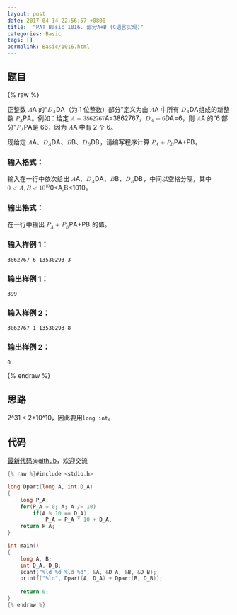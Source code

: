 ```yaml
---
layout: post
date: 2017-04-14 22:56:57 +0800
title:  "PAT Basic 1016. 部分A+B (C语言实现)"
categories: Basic
tags: []
permalink: Basic/1016.html
---
```


## 题目

{% raw %}<div class="ques-view"><p>正整数 <span class="katex"><span class="katex-mathml"><math><mrow><mi>A</mi></mrow>A</math></span><span aria-hidden="true" class="katex-html"><span class="strut" style="height:0.68333em;"></span><span class="strut bottom" style="height:0.68333em;vertical-align:0em;"></span><span class="base textstyle uncramped"><span class="mord mathit">A</span></span></span></span> 的“<span class="katex"><span class="katex-mathml"><math><mrow><msub><mi>D</mi><mi>A</mi></msub></mrow>D_A</math></span><span aria-hidden="true" class="katex-html"><span class="strut" style="height:0.68333em;"></span><span class="strut bottom" style="height:0.83333em;vertical-align:-0.15em;"></span><span class="base textstyle uncramped"><span class="mord"><span class="mord mathit" style="margin-right:0.02778em;">D</span><span class="msupsub"><span class="vlist"><span style="top:0.15em;margin-right:0.05em;margin-left:-0.02778em;"><span class="fontsize-ensurer reset-size5 size5"><span style="font-size:0em;">​</span></span><span class="reset-textstyle scriptstyle cramped mtight"><span class="mord mathit mtight">A</span></span></span><span class="baseline-fix"><span class="fontsize-ensurer reset-size5 size5"><span style="font-size:0em;">​</span></span>​</span></span></span></span></span></span></span>（为 1 位整数）部分”定义为由 <span class="katex"><span class="katex-mathml"><math><mrow><mi>A</mi></mrow>A</math></span><span aria-hidden="true" class="katex-html"><span class="strut" style="height:0.68333em;"></span><span class="strut bottom" style="height:0.68333em;vertical-align:0em;"></span><span class="base textstyle uncramped"><span class="mord mathit">A</span></span></span></span> 中所有 <span class="katex"><span class="katex-mathml"><math><mrow><msub><mi>D</mi><mi>A</mi></msub></mrow>D_A</math></span><span aria-hidden="true" class="katex-html"><span class="strut" style="height:0.68333em;"></span><span class="strut bottom" style="height:0.83333em;vertical-align:-0.15em;"></span><span class="base textstyle uncramped"><span class="mord"><span class="mord mathit" style="margin-right:0.02778em;">D</span><span class="msupsub"><span class="vlist"><span style="top:0.15em;margin-right:0.05em;margin-left:-0.02778em;"><span class="fontsize-ensurer reset-size5 size5"><span style="font-size:0em;">​</span></span><span class="reset-textstyle scriptstyle cramped mtight"><span class="mord mathit mtight">A</span></span></span><span class="baseline-fix"><span class="fontsize-ensurer reset-size5 size5"><span style="font-size:0em;">​</span></span>​</span></span></span></span></span></span></span> 组成的新整数 <span class="katex"><span class="katex-mathml"><math><mrow><msub><mi>P</mi><mi>A</mi></msub></mrow>P_A</math></span><span aria-hidden="true" class="katex-html"><span class="strut" style="height:0.68333em;"></span><span class="strut bottom" style="height:0.83333em;vertical-align:-0.15em;"></span><span class="base textstyle uncramped"><span class="mord"><span class="mord mathit" style="margin-right:0.13889em;">P</span><span class="msupsub"><span class="vlist"><span style="top:0.15em;margin-right:0.05em;margin-left:-0.13889em;"><span class="fontsize-ensurer reset-size5 size5"><span style="font-size:0em;">​</span></span><span class="reset-textstyle scriptstyle cramped mtight"><span class="mord mathit mtight">A</span></span></span><span class="baseline-fix"><span class="fontsize-ensurer reset-size5 size5"><span style="font-size:0em;">​</span></span>​</span></span></span></span></span></span></span>。例如：给定 <span class="katex"><span class="katex-mathml"><math><mrow><mi>A</mi><mo>=</mo><mn>3</mn><mn>8</mn><mn>6</mn><mn>2</mn><mn>7</mn><mn>6</mn><mn>7</mn></mrow>A = 3862767</math></span><span aria-hidden="true" class="katex-html"><span class="strut" style="height:0.68333em;"></span><span class="strut bottom" style="height:0.68333em;vertical-align:0em;"></span><span class="base textstyle uncramped"><span class="mord mathit">A</span><span class="mrel">=</span><span class="mord mathrm">3</span><span class="mord mathrm">8</span><span class="mord mathrm">6</span><span class="mord mathrm">2</span><span class="mord mathrm">7</span><span class="mord mathrm">6</span><span class="mord mathrm">7</span></span></span></span>，<span class="katex"><span class="katex-mathml"><math><mrow><msub><mi>D</mi><mi>A</mi></msub><mo>=</mo><mn>6</mn></mrow>D_A = 6</math></span><span aria-hidden="true" class="katex-html"><span class="strut" style="height:0.68333em;"></span><span class="strut bottom" style="height:0.83333em;vertical-align:-0.15em;"></span><span class="base textstyle uncramped"><span class="mord"><span class="mord mathit" style="margin-right:0.02778em;">D</span><span class="msupsub"><span class="vlist"><span style="top:0.15em;margin-right:0.05em;margin-left:-0.02778em;"><span class="fontsize-ensurer reset-size5 size5"><span style="font-size:0em;">​</span></span><span class="reset-textstyle scriptstyle cramped mtight"><span class="mord mathit mtight">A</span></span></span><span class="baseline-fix"><span class="fontsize-ensurer reset-size5 size5"><span style="font-size:0em;">​</span></span>​</span></span></span></span><span class="mrel">=</span><span class="mord mathrm">6</span></span></span></span>，则 <span class="katex"><span class="katex-mathml"><math><mrow><mi>A</mi></mrow>A</math></span><span aria-hidden="true" class="katex-html"><span class="strut" style="height:0.68333em;"></span><span class="strut bottom" style="height:0.68333em;vertical-align:0em;"></span><span class="base textstyle uncramped"><span class="mord mathit">A</span></span></span></span> 的“6 部分”<span class="katex"><span class="katex-mathml"><math><mrow><msub><mi>P</mi><mi>A</mi></msub></mrow>P_A</math></span><span aria-hidden="true" class="katex-html"><span class="strut" style="height:0.68333em;"></span><span class="strut bottom" style="height:0.83333em;vertical-align:-0.15em;"></span><span class="base textstyle uncramped"><span class="mord"><span class="mord mathit" style="margin-right:0.13889em;">P</span><span class="msupsub"><span class="vlist"><span style="top:0.15em;margin-right:0.05em;margin-left:-0.13889em;"><span class="fontsize-ensurer reset-size5 size5"><span style="font-size:0em;">​</span></span><span class="reset-textstyle scriptstyle cramped mtight"><span class="mord mathit mtight">A</span></span></span><span class="baseline-fix"><span class="fontsize-ensurer reset-size5 size5"><span style="font-size:0em;">​</span></span>​</span></span></span></span></span></span></span> 是 66，因为 <span class="katex"><span class="katex-mathml"><math><mrow><mi>A</mi></mrow>A</math></span><span aria-hidden="true" class="katex-html"><span class="strut" style="height:0.68333em;"></span><span class="strut bottom" style="height:0.68333em;vertical-align:0em;"></span><span class="base textstyle uncramped"><span class="mord mathit">A</span></span></span></span> 中有 2 个 6。</p>
<p>现给定 <span class="katex"><span class="katex-mathml"><math><mrow><mi>A</mi></mrow>A</math></span><span aria-hidden="true" class="katex-html"><span class="strut" style="height:0.68333em;"></span><span class="strut bottom" style="height:0.68333em;vertical-align:0em;"></span><span class="base textstyle uncramped"><span class="mord mathit">A</span></span></span></span>、<span class="katex"><span class="katex-mathml"><math><mrow><msub><mi>D</mi><mi>A</mi></msub></mrow>D_A</math></span><span aria-hidden="true" class="katex-html"><span class="strut" style="height:0.68333em;"></span><span class="strut bottom" style="height:0.83333em;vertical-align:-0.15em;"></span><span class="base textstyle uncramped"><span class="mord"><span class="mord mathit" style="margin-right:0.02778em;">D</span><span class="msupsub"><span class="vlist"><span style="top:0.15em;margin-right:0.05em;margin-left:-0.02778em;"><span class="fontsize-ensurer reset-size5 size5"><span style="font-size:0em;">​</span></span><span class="reset-textstyle scriptstyle cramped mtight"><span class="mord mathit mtight">A</span></span></span><span class="baseline-fix"><span class="fontsize-ensurer reset-size5 size5"><span style="font-size:0em;">​</span></span>​</span></span></span></span></span></span></span>、<span class="katex"><span class="katex-mathml"><math><mrow><mi>B</mi></mrow>B</math></span><span aria-hidden="true" class="katex-html"><span class="strut" style="height:0.68333em;"></span><span class="strut bottom" style="height:0.68333em;vertical-align:0em;"></span><span class="base textstyle uncramped"><span class="mord mathit" style="margin-right:0.05017em;">B</span></span></span></span>、<span class="katex"><span class="katex-mathml"><math><mrow><msub><mi>D</mi><mi>B</mi></msub></mrow>D_B</math></span><span aria-hidden="true" class="katex-html"><span class="strut" style="height:0.68333em;"></span><span class="strut bottom" style="height:0.83333em;vertical-align:-0.15em;"></span><span class="base textstyle uncramped"><span class="mord"><span class="mord mathit" style="margin-right:0.02778em;">D</span><span class="msupsub"><span class="vlist"><span style="top:0.15em;margin-right:0.05em;margin-left:-0.02778em;"><span class="fontsize-ensurer reset-size5 size5"><span style="font-size:0em;">​</span></span><span class="reset-textstyle scriptstyle cramped mtight"><span class="mord mathit mtight" style="margin-right:0.05017em;">B</span></span></span><span class="baseline-fix"><span class="fontsize-ensurer reset-size5 size5"><span style="font-size:0em;">​</span></span>​</span></span></span></span></span></span></span>，请编写程序计算 <span class="katex"><span class="katex-mathml"><math><mrow><msub><mi>P</mi><mi>A</mi></msub><mo>+</mo><msub><mi>P</mi><mi>B</mi></msub></mrow>P_A + P_B</math></span><span aria-hidden="true" class="katex-html"><span class="strut" style="height:0.68333em;"></span><span class="strut bottom" style="height:0.83333em;vertical-align:-0.15em;"></span><span class="base textstyle uncramped"><span class="mord"><span class="mord mathit" style="margin-right:0.13889em;">P</span><span class="msupsub"><span class="vlist"><span style="top:0.15em;margin-right:0.05em;margin-left:-0.13889em;"><span class="fontsize-ensurer reset-size5 size5"><span style="font-size:0em;">​</span></span><span class="reset-textstyle scriptstyle cramped mtight"><span class="mord mathit mtight">A</span></span></span><span class="baseline-fix"><span class="fontsize-ensurer reset-size5 size5"><span style="font-size:0em;">​</span></span>​</span></span></span></span><span class="mbin">+</span><span class="mord"><span class="mord mathit" style="margin-right:0.13889em;">P</span><span class="msupsub"><span class="vlist"><span style="top:0.15em;margin-right:0.05em;margin-left:-0.13889em;"><span class="fontsize-ensurer reset-size5 size5"><span style="font-size:0em;">​</span></span><span class="reset-textstyle scriptstyle cramped mtight"><span class="mord mathit mtight" style="margin-right:0.05017em;">B</span></span></span><span class="baseline-fix"><span class="fontsize-ensurer reset-size5 size5"><span style="font-size:0em;">​</span></span>​</span></span></span></span></span></span></span>。</p>
<h3 id="-">输入格式：</h3>
<p>输入在一行中依次给出 <span class="katex"><span class="katex-mathml"><math><mrow><mi>A</mi></mrow>A</math></span><span aria-hidden="true" class="katex-html"><span class="strut" style="height:0.68333em;"></span><span class="strut bottom" style="height:0.68333em;vertical-align:0em;"></span><span class="base textstyle uncramped"><span class="mord mathit">A</span></span></span></span>、<span class="katex"><span class="katex-mathml"><math><mrow><msub><mi>D</mi><mi>A</mi></msub></mrow>D_A</math></span><span aria-hidden="true" class="katex-html"><span class="strut" style="height:0.68333em;"></span><span class="strut bottom" style="height:0.83333em;vertical-align:-0.15em;"></span><span class="base textstyle uncramped"><span class="mord"><span class="mord mathit" style="margin-right:0.02778em;">D</span><span class="msupsub"><span class="vlist"><span style="top:0.15em;margin-right:0.05em;margin-left:-0.02778em;"><span class="fontsize-ensurer reset-size5 size5"><span style="font-size:0em;">​</span></span><span class="reset-textstyle scriptstyle cramped mtight"><span class="mord mathit mtight">A</span></span></span><span class="baseline-fix"><span class="fontsize-ensurer reset-size5 size5"><span style="font-size:0em;">​</span></span>​</span></span></span></span></span></span></span>、<span class="katex"><span class="katex-mathml"><math><mrow><mi>B</mi></mrow>B</math></span><span aria-hidden="true" class="katex-html"><span class="strut" style="height:0.68333em;"></span><span class="strut bottom" style="height:0.68333em;vertical-align:0em;"></span><span class="base textstyle uncramped"><span class="mord mathit" style="margin-right:0.05017em;">B</span></span></span></span>、<span class="katex"><span class="katex-mathml"><math><mrow><msub><mi>D</mi><mi>B</mi></msub></mrow>D_B</math></span><span aria-hidden="true" class="katex-html"><span class="strut" style="height:0.68333em;"></span><span class="strut bottom" style="height:0.83333em;vertical-align:-0.15em;"></span><span class="base textstyle uncramped"><span class="mord"><span class="mord mathit" style="margin-right:0.02778em;">D</span><span class="msupsub"><span class="vlist"><span style="top:0.15em;margin-right:0.05em;margin-left:-0.02778em;"><span class="fontsize-ensurer reset-size5 size5"><span style="font-size:0em;">​</span></span><span class="reset-textstyle scriptstyle cramped mtight"><span class="mord mathit mtight" style="margin-right:0.05017em;">B</span></span></span><span class="baseline-fix"><span class="fontsize-ensurer reset-size5 size5"><span style="font-size:0em;">​</span></span>​</span></span></span></span></span></span></span>，中间以空格分隔，其中 <span class="katex"><span class="katex-mathml"><math><mrow><mn>0</mn><mo>&lt;</mo><mi>A</mi><mo separator="true">,</mo><mi>B</mi><mo>&lt;</mo><mn>1</mn><msup><mn>0</mn><mrow><mn>1</mn><mn>0</mn></mrow></msup></mrow>0 &lt; A, B &lt; 10^{10}</math></span><span aria-hidden="true" class="katex-html"><span class="strut" style="height:0.8141079999999999em;"></span><span class="strut bottom" style="height:1.008548em;vertical-align:-0.19444em;"></span><span class="base textstyle uncramped"><span class="mord mathrm">0</span><span class="mrel">&lt;</span><span class="mord mathit">A</span><span class="mpunct">,</span><span class="mord mathit" style="margin-right:0.05017em;">B</span><span class="mrel">&lt;</span><span class="mord mathrm">1</span><span class="mord"><span class="mord mathrm">0</span><span class="msupsub"><span class="vlist"><span style="top:-0.363em;margin-right:0.05em;"><span class="fontsize-ensurer reset-size5 size5"><span style="font-size:0em;">​</span></span><span class="reset-textstyle scriptstyle uncramped mtight"><span class="mord scriptstyle uncramped mtight"><span class="mord mathrm mtight">1</span><span class="mord mathrm mtight">0</span></span></span></span><span class="baseline-fix"><span class="fontsize-ensurer reset-size5 size5"><span style="font-size:0em;">​</span></span>​</span></span></span></span></span></span></span>。</p>
<h3 id="-">输出格式：</h3>
<p>在一行中输出 <span class="katex"><span class="katex-mathml"><math><mrow><msub><mi>P</mi><mi>A</mi></msub><mo>+</mo><msub><mi>P</mi><mi>B</mi></msub></mrow>P_A + P_B</math></span><span aria-hidden="true" class="katex-html"><span class="strut" style="height:0.68333em;"></span><span class="strut bottom" style="height:0.83333em;vertical-align:-0.15em;"></span><span class="base textstyle uncramped"><span class="mord"><span class="mord mathit" style="margin-right:0.13889em;">P</span><span class="msupsub"><span class="vlist"><span style="top:0.15em;margin-right:0.05em;margin-left:-0.13889em;"><span class="fontsize-ensurer reset-size5 size5"><span style="font-size:0em;">​</span></span><span class="reset-textstyle scriptstyle cramped mtight"><span class="mord mathit mtight">A</span></span></span><span class="baseline-fix"><span class="fontsize-ensurer reset-size5 size5"><span style="font-size:0em;">​</span></span>​</span></span></span></span><span class="mbin">+</span><span class="mord"><span class="mord mathit" style="margin-right:0.13889em;">P</span><span class="msupsub"><span class="vlist"><span style="top:0.15em;margin-right:0.05em;margin-left:-0.13889em;"><span class="fontsize-ensurer reset-size5 size5"><span style="font-size:0em;">​</span></span><span class="reset-textstyle scriptstyle cramped mtight"><span class="mord mathit mtight" style="margin-right:0.05017em;">B</span></span></span><span class="baseline-fix"><span class="fontsize-ensurer reset-size5 size5"><span style="font-size:0em;">​</span></span>​</span></span></span></span></span></span></span> 的值。</p>
<h3 id="-1-">输入样例 1：</h3>
<pre><code class="lang-in">3862767 6 13530293 3
</code></pre>
<h3 id="-1-">输出样例 1：</h3>
<pre><code class="lang-out">399
</code></pre>
<h3 id="-2-">输入样例 2：</h3>
<pre><code class="lang-in">3862767 1 13530293 8
</code></pre>
<h3 id="-2-">输出样例 2：</h3>
<pre><code class="lang-out">0
</code></pre>
</div>{% endraw %}

## 思路

2^31 < 2*10^10，因此要用`long int`。

## 代码

[最新代码@github](https://github.com/OliverLew/PAT/blob/master/PATBasic/1016.c)，欢迎交流
```c
{% raw %}#include <stdio.h>

long Dpart(long A, int D_A)
{
    long P_A;
    for(P_A = 0; A; A /= 10)
        if(A % 10 == D_A)
            P_A = P_A * 10 + D_A;
    return P_A;
}

int main()
{
    long A, B;
    int D_A, D_B;
    scanf("%ld %d %ld %d", &A, &D_A, &B, &D_B);
    printf("%ld", Dpart(A, D_A) + Dpart(B, D_B));
    
    return 0;
}
{% endraw %}
```